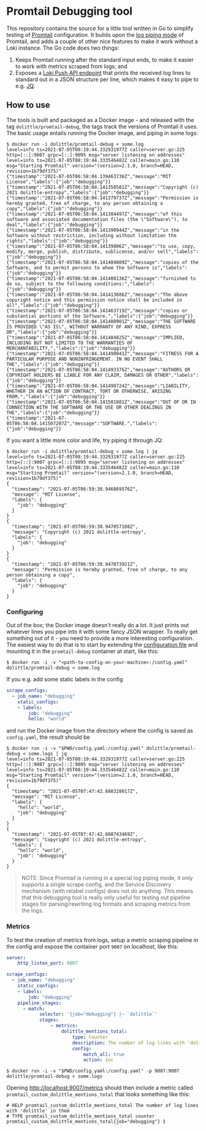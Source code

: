 # Promtail Debugging tool
This repository contains the source for a little tool written in Go to simplify testing of [Promtail](https://grafana.com/docs/loki/latest/clients/promtail/) configuration. It builds upon the [log piping mode](https://grafana.com/docs/loki/latest/clients/promtail/troubleshooting/#pipe-data-to-promtail) of Promtail, and adds a couple of other nice features to make it work without a Loki instance. The Go code does two things:

1. Keeps Promtail running after the standard input ends, to make it easier to work with metrics scraped from logs; and
2. Exposes a [Loki Push API endpoint](https://grafana.com/docs/loki/latest/api/#post-lokiapiv1push) that prints the received log lines to standard out in a JSON structure per line, which makes it easy to pipe to e.g. [JQ](https://stedolan.github.io/jq/).

## How to use
The tools is built and packaged as a Docker image - and released with the tag `dolittle/promtail-debug`, the tags track the versions of Promtail it uses. The basic usage entails running the Docker image, and piping in some logs:
```shell
$ docker run -i dolittle/promtail-debug < some.log
level=info ts=2021-07-05T08:19:44.332931977Z caller=server.go:225 http=[::]:9007 grpc=[::]:9095 msg="server listening on addresses"
level=info ts=2021-07-05T08:19:44.333546482Z caller=main.go:110 msg="Starting Promtail" version="(version=2.1.0, branch=HEAD, revision=1b79df375)"
{"timestamp":"2021-07-05T06:58:04.139463736Z","message":"MIT License","labels":{"job":"debugging"}}
{"timestamp":"2021-07-05T06:58:04.141358581Z","message":"Copyright (c) 2021 dolittle-entropy","labels":{"job":"debugging"}}
{"timestamp":"2021-07-05T06:58:04.141379737Z","message":"Permission is hereby granted, free of charge, to any person obtaining a copy","labels":{"job":"debugging"}}
{"timestamp":"2021-07-05T06:58:04.141384497Z","message":"of this software and associated documentation files (the \"Software\"), to deal","labels":{"job":"debugging"}}
{"timestamp":"2021-07-05T06:58:04.141390944Z","message":"in the Software without restriction, including without limitation the rights","labels":{"job":"debugging"}}
{"timestamp":"2021-07-05T06:58:04.14139806Z","message":"to use, copy, modify, merge, publish, distribute, sublicense, and/or sell","labels":{"job":"debugging"}}
{"timestamp":"2021-07-05T06:58:04.141404809Z","message":"copies of the Software, and to permit persons to whom the Software is","labels":{"job":"debugging"}}
{"timestamp":"2021-07-05T06:58:04.141408136Z","message":"furnished to do so, subject to the following conditions:","labels":{"job":"debugging"}}
{"timestamp":"2021-07-05T06:58:04.141413686Z","message":"The above copyright notice and this permission notice shall be included in all","labels":{"job":"debugging"}}
{"timestamp":"2021-07-05T06:58:04.141463719Z","message":"copies or substantial portions of the Software.","labels":{"job":"debugging"}}
{"timestamp":"2021-07-05T06:58:04.141480901Z","message":"THE SOFTWARE IS PROVIDED \"AS IS\", WITHOUT WARRANTY OF ANY KIND, EXPRESS OR","labels":{"job":"debugging"}}
{"timestamp":"2021-07-05T06:58:04.141484825Z","message":"IMPLIED, INCLUDING BUT NOT LIMITED TO THE WARRANTIES OF MERCHANTABILITY,","labels":{"job":"debugging"}}
{"timestamp":"2021-07-05T06:58:04.141490041Z","message":"FITNESS FOR A PARTICULAR PURPOSE AND NONINFRINGEMENT. IN NO EVENT SHALL THE","labels":{"job":"debugging"}}
{"timestamp":"2021-07-05T06:58:04.141493376Z","message":"AUTHORS OR COPYRIGHT HOLDERS BE LIABLE FOR ANY CLAIM, DAMAGES OR OTHER","labels":{"job":"debugging"}}
{"timestamp":"2021-07-05T06:58:04.141498724Z","message":"LIABILITY, WHETHER IN AN ACTION OF CONTRACT, TORT OR OTHERWISE, ARISING FROM,","labels":{"job":"debugging"}}
{"timestamp":"2021-07-05T06:58:04.141501881Z","message":"OUT OF OR IN CONNECTION WITH THE SOFTWARE OR THE USE OR OTHER DEALINGS IN THE","labels":{"job":"debugging"}}
{"timestamp":"2021-07-05T06:58:04.141507207Z","message":"SOFTWARE.","labels":{"job":"debugging"}}
```

If you want a little more color and life, try piping it through JQ:
```shell
$ docker run -i dolittle/promtail-debug < some.log | jq
level=info ts=2021-07-05T08:19:44.332931977Z caller=server.go:225 http=[::]:9007 grpc=[::]:9095 msg="server listening on addresses"
level=info ts=2021-07-05T08:19:44.333546482Z caller=main.go:110 msg="Starting Promtail" version="(version=2.1.0, branch=HEAD, revision=1b79df375)"
{
  "timestamp": "2021-07-05T06:59:30.946869576Z",
  "message": "MIT License",
  "labels": {
    "job": "debugging"
  }
}
{
  "timestamp": "2021-07-05T06:59:30.947057188Z",
  "message": "Copyright (c) 2021 dolittle-entropy",
  "labels": {
    "job": "debugging"
  }
}
{
  "timestamp": "2021-07-05T06:59:30.947073921Z",
  "message": "Permission is hereby granted, free of charge, to any person obtaining a copy",
  "labels": {
    "job": "debugging"
  }
}
```

### Configuring
Out of the box; the Docker image doesn't really do a lot. It just prints out whatever lines you pipe into it with some fancy JSON wrapper. To really get something out of it - you need to provide a more interesting configuration. The easiest way to do that is to start by extending the [configuration file](Docker/config.yaml) and mounting it in the `promtail-debug` container at start, like this:
```shell
$ docker run -i -v "<path-to-config-on-your-machine>:/config.yaml" dolittle/promtail-debug < some.log
```

If you e.g. add some static labels in the config
```yaml
scrape_configs:
  - job_name: "debugging"
    static_configs:
    - labels:
        job: "debugging"
        hello: "world"
```
and run the Docker image from the directory where the config is saved as `config.yaml`, the result should be
```shell
$ docker run -i -v "$PWD/config.yaml:/config.yaml" dolittle/promtail-debug < some.logs | jq
level=info ts=2021-07-05T08:19:44.332931977Z caller=server.go:225 http=[::]:9007 grpc=[::]:9095 msg="server listening on addresses"
level=info ts=2021-07-05T08:19:44.333546482Z caller=main.go:110 msg="Starting Promtail" version="(version=2.1.0, branch=HEAD, revision=1b79df375)"
{
  "timestamp": "2021-07-05T07:47:42.888328017Z",
  "message": "MIT License",
  "labels": {
    "hello": "world",
    "job": "debugging"
  }
}
{
  "timestamp": "2021-07-05T07:47:42.888743469Z",
  "message": "Copyright (c) 2021 dolittle-entropy",
  "labels": {
    "hello": "world",
    "job": "debugging"
  }
}
```

> NOTE: Since Promtail is running in a special log piping mode, it only supports a single scrape config, and the Service Discovery mechanism (with relabel configs) does not do anything. This means that this debugging tool is really only useful for testing out pipeline stages for parsing/rewriting log formats and scraping metrics from the logs.

### Metrics
To test the creation of metrics from logs, setup a metric scraping pipeline in the config and expose the container port `9007` on localhost, like this:

```yaml
server:
    http_listen_port: 9007

scrape_configs:
  - job_name: "debugging"
    static_configs:
    - labels:
        job: "debugging"
    pipeline_stages:
      - match:
            selector: '{job="debugging"} |~ `dolittle`'
            stages:
                - metrics:
                    dolittle_mentions_total:
                        type: Counter
                        description: The number of log lines with 'dolittle' in them
                        config:
                            match_all: true
                            action: inc
```

```shell
$ docker run -i -v "$PWD/config.yaml:/config.yaml" -p 9007:9007 dolittle/promtail-debug < some.logs
```

Opening [http://localhost:9007/metrics](http://localhost:9007/metrics) should then include a metric called `promtail_custom_dolittle_mentions_total` that looks something like this:
```
# HELP promtail_custom_dolittle_mentions_total The number of log lines with 'dolittle' in them
# TYPE promtail_custom_dolittle_mentions_total counter
promtail_custom_dolittle_mentions_total{job="debugging"} 1
```